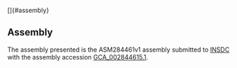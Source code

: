 []{#assembly}

Assembly
--------

The assembly presented is the ASM284461v1 assembly submitted to
[INSDC](http://www.insdc.org) with the assembly accession
[GCA\_002844615.1](http://www.ebi.ac.uk/ena/data/view/GCA_002844615.1).
